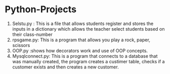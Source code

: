 # Python-Projects
1) Selstu.py : This is a file that allows students register and stores the inputs in a dictionary which allows the teacher select students based on their class-number
2) rpsgame.py: This is a program that allows you play a rock, paper, scissors
3) OOP.py :shows how decorators work and use of OOP concepts.
4) Mysqlconnect.py: This is a program that connects to a database that was manually created, the program creates a custimer table, checks if a customer exists and then creates a new customer.